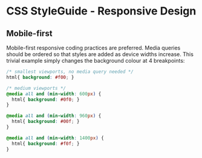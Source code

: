 CSS StyleGuide - Responsive Design
==================================

## Mobile-first

Mobile-first responsive coding practices are preferred. Media queries should be ordered so that styles are added as device widths increase. This trivial example simply changes the background colour at 4 breakpoints:

```css
/* smallest viewports, no media query needed */
html{ background: #f00; }

/* medium viewports */
@media all and (min-width: 600px) {
  html{ background: #0f0; }
}

@media all and (min-width: 960px) {
  html{ background: #00f; }
}

@media all and (min-width: 1400px) {
  html{ background: #f0f; }
}
```
